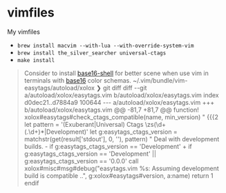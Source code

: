 # vimfiles
My vimfiles

- `brew install macvim --with-lua --with-override-system-vim`
- `brew install the_silver_searcher universal-ctags`
- `make install`

> Consider to install [base16-shell](https://github.com/chriskempson/base16-shell) for better scene when use vim in terminals with [base16](https://github.com/chriskempson/base16) color schemas.
> ~/.vim/bundle/vim-easytags/autoload/xolox
    ❯ git diff
    diff --git a/autoload/xolox/easytags.vim b/autoload/xolox/easytags.vim
    index d0dec21..d7884a9 100644
    --- a/autoload/xolox/easytags.vim
    +++ b/autoload/xolox/easytags.vim
    @@ -81,7 +81,7 @@ function! xolox#easytags#check_ctags_compatible(name, min_version) " {{{2
         let pattern = '\(Exuberant\|Universal\) Ctags \zs\(\d\+\(\.\d\+\)*\|Development\)'
         let g:easytags_ctags_version = matchstr(get(result['stdout'], 0, ''), pattern)
         " Deal with development builds.
    -    if g:easytags_ctags_version == 'Development'
    +    if g:easytags_ctags_version == 'Development' || g:easytags_ctags_version == '0.0.0'
           call xolox#misc#msg#debug("easytags.vim %s: Assuming development build is compatible ..", g:xolox#easytags#version, a:name)
           return 1
         endif

